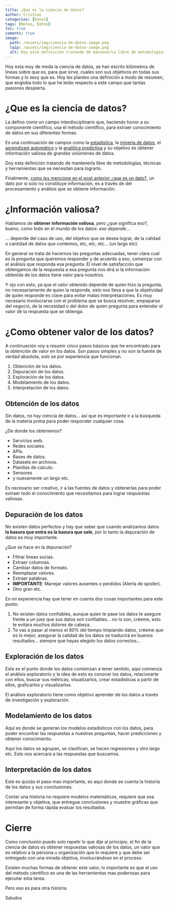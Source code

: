 ```yaml
---
title: ¿Que es la ciencia de datos?
author: Cristian
categories: [Datos]
tags: [Notas, Datos]
toc: true
coments: true
image:
  path: /assets/img/ciencia-de-datos-image.png
  lqip: /assets/img/ciencia-de-datos-image.png
  alt: Doy esta definición tratando de mantenerla libre de metodologías, técnicas y herramientas que se necesitan para lograrlo.
---
```


Hoy esta muy de moda la ciencia de datos, se han escrito kilómetros de lineas sobre que es, para que sirve, cuales son sus objetivos en todas sus formas y lo sexy que es.  Hoy les planteo una definición a modo de resumen, que engloba todo lo que he leído respecto a este campo que tantas pasiones despierta.

# ¿Que es la ciencia de datos?

La defino como un campo interdisciplinario que, haciendo honor a su componente científico,  usa el método científico, para extraer conocimiento de datos en sus diferentes formas.  

Es una continuación de campos como la [estadística](https://es.wikipedia.org/wiki/Estad%C3%ADstica), la [minería de datos](https://es.wikipedia.org/wiki/Miner%C3%ADa_de_datos), el [aprendizaje automático](https://es.wikipedia.org/wiki/Aprendizaje_autom%C3%A1tico) y la [analítica predictiva](https://es.wikipedia.org/wiki/An%C3%A1lisis_predictivo) y su objetivo es  obtener información valiosa de grandes volúmenes de datos.

Doy esta definición tratando de mantenerla libre de metodologías, técnicas y herramientas que se necesitan para lograrlo.

Finalmente, [como les mencione en el post anterior ¿que es un dato?](https://fariax.github.io/data-analysis/notas-que-es-un-dato/#que-es-un-dato), un dato por si solo no constituye información, es a través de del procesamiento y análisis que se obtiene información.

# ¿Información valiosa?

Hablamos de **obtener información valiosa**, pero ¿que significa eso?, bueno, como todo en el mundo de los datos: *eso depende*...

... depende del caso de uso, del objetivo que se desea lograr, de la calidad o cantidad de datos que contemos, etc, etc, etc... (un largo etc).

En general se trata de hacernos las preguntas adecuadas, tener clara cual es la pregunta que queremos responder y de acuerdo a eso, comenzar con el análisis que responda esa pregunta.  El nivel de satisfacción que obtengamos de la respuesta a esa pregunta nos dirá si la información obtenida de los datos tiene valor para nosotros.

Y ojo con esto, ya que el valor obtenido depende de quien hizo la pregunta, no necesariamente de quien la responde, esto nos lleva a que la objetividad de quien responde es clave para evitar malas interpretaciones.  Es muy necesario involucrarse con el problema que se busca resolver, empaparse del negocio, de la necesidad o del dolor de quien pregunta para entender el valor de la respuesta que se obtenga.

# ¿Como obtener valor de los datos?

A continuación voy a resumir cinco pasos básicos que he encontrado para la obtención de valor en los datos.  Son pasos simples y no son la fuente de verdad absoluta, solo se por experiencia que funcionan.  

1. Obtención de los datos.
2. Depuración de los datos.
3. Exploración de los datos.
4. Modelamiento de los datos.
5. Interpretación de los datos.

## Obtención de los datos

Sin datos, no hay ciencia de datos...  así que es importante ir a la búsqueda de la materia prima para poder responder cualquier cosa.

¿De donde los obtenemos?

- Servicios web.
- Redes sociales.
- APIs.
- Bases de datos.
- Datasets en archivos.
- Planillas de calculo.
- Sensores
- y nuevamente un largo etc.

Es necesario ser creativo, ir a las fuentes de datos y obtenerlas para poder extraer todo el conocimiento que necesitamos para lograr respuestas valiosas.

## Depuración de los datos

No existen datos perfectos y hay que saber que cuando analizamos datos **la basura que entra es la basura que sale**, por lo tanto la depuración de datos es muy importante.

¿Que se hace en la depuración?

- Filtrar lineas sucias.
- Extraer columnas.
- Cambiar datos de formato.
- Reemplazar valores.
- Extraer palabras.
- **IMPORTANTE**: Manejar valores ausentes o perdidos (Alerta de spoiler).
- Otro gran etc.

 En mi experiencia hay que tener en cuenta dos cosas importantes para este punto:
 
 1. No existen datos confiables, aunque quien te pase los datos te asegure frente a un juez que sus datos son confiables... no lo son, créeme, esto te evitara muchos dolores de cabeza.
 2. Te vas a pasar al menos el 80% del tiempo limpiando datos, créeme que es lo mejor, asegurar la calidad de los datos se traducirá en buenos resultados... siempre que hayas elegido los datos correctos...
 
## Exploración de los datos
 
Este es el punto donde los datos comienzan a tener sentido, aquí comienza el análisis exploratorio y la idea de esto es conocer los datos, relacionarte con ellos, buscar sus métricas,  visualizarlos, crear estadísticas a partir de ellos, graficarlos y visualizarlos.

El análisis exploratorio tiene como objetivo aprender de los datos a través de investigación y exploración.

## Modelamiento de los datos

Aquí es donde se generan los modelos estadísticos con los datos, para poder encontrar las respuestas a nuestras preguntas, hacer predicciones y obtener conocimiento.

Aquí los datos se agrupan, se clasifican, se hacen regresiones y otro largo etc. Esto nos acercara a las respuestas que buscamos.

## Interpretación de los datos

Este es quizás el paso mas importante, es aquí donde se cuenta la historia de los datos y sus conclusiones.

Contar una historia no requiere modelos matemáticos, requiere que sea interesante y objetiva, que entregue conclusiones y muestre gráficas que permitan de forma rápida evaluar los resultados.

# Cierre

Como conclusión puedo solo repetir lo que dije al principio, el fin de la ciencia de datos es obtener respuestas valiosas de los datos, un valor que es relativo a la persona u organización que lo requiere y que debe ser entregado con una mirada objetiva, involucrándose en el proceso.

Existen muchas formas de obtener este valor, lo importante es que el uso del método científico es una de las herramientas mas poderosas para ejecutar esta tarea.

Pero eso es para otra historia.

Saludos

